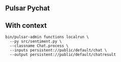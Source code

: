 ## Pulsar Pychat

## With context

````
bin/pulsar-admin functions localrun \
  --py src/sentiment.py \
  --classname Chat.process \
  --inputs persistent://public/default/chat \
  --output persistent://public/default/chatresult

````
